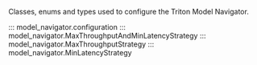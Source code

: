 <!--
Copyright (c) 2021-2024, NVIDIA CORPORATION. All rights reserved.

Licensed under the Apache License, Version 2.0 (the "License");
you may not use this file except in compliance with the License.
You may obtain a copy of the License at

    http://www.apache.org/licenses/LICENSE-2.0

Unless required by applicable law or agreed to in writing, software
distributed under the License is distributed on an "AS IS" BASIS,
WITHOUT WARRANTIES OR CONDITIONS OF ANY KIND, either express or implied.
See the License for the specific language governing permissions and
limitations under the License.
-->

Classes, enums and types used to configure the Triton Model Navigator.

::: model_navigator.configuration
::: model_navigator.MaxThroughputAndMinLatencyStrategy
::: model_navigator.MaxThroughputStrategy
::: model_navigator.MinLatencyStrategy
